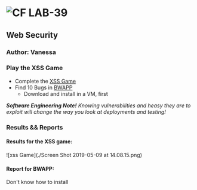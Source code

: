 ![CF](http://i.imgur.com/7v5ASc8.png) LAB-39
=================================================

## Web Security

### Author: Vanessa

### Play the XSS Game

* Complete the [XSS Game](https://xss-game.appspot.com/)
* Find 10 Bugs in [BWAPP](http://www.itsecgames.com/)
  * Download and install in a VM, first

***Software Engineering Note!***
*Knowing vulnerabilities and heasy they are to exploit will change the way you look at deployments and testing!*


### Results && Reports
#### Results for the XSS game:
![xss Game](./Screen Shot 2019-05-09 at 14.08.15.png)

#### Report for BWAPP:
Don't know how to install

